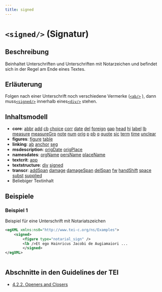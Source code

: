 ```yaml
---
title: signed
---
```




# `<signed/>` (Signatur)

## Beschreibung

Beinhaltet Unterschriften und Unterschriften mit Notarzeichen und befindet sich in der Regel am Ende eines Textes. 

## Erläuterung

Folgen nach einer Unterschrift noch verschiedene Vermerke ([`<ab/>`](ab.md) ), dann muss[`<signed/>`](signed.md)  innerhalb eines[`<div/>`](div.md)  stehen.

## Inhaltsmodell

- **core**: [abbr](abbr.md) [add](add.md) [cb](cb.md) [choice](choice.md) [corr](corr.md) [date](date.md) [del](del.md) [foreign](foreign.md) [gap](gap.md) [head](head.md) [hi](hi.md) [label](label.md) [lb](lb.md) [measure](measure.md) [measureGrp](measureGrp.md) [note](note.md) [num](num.md) [orig](orig.md) [p](p.md) [pb](pb.md) [q](q.md) [quote](quote.md) [sic](sic.md) [term](term.md) [time](time.md) [unclear](unclear.md)
- **figures**: [figure](figure.md) [table](table.md)
- **linking**: [ab](ab.md) [anchor](anchor.md) [seg](seg.md)
- **msdescription**: [origDate](origDate.md) [origPlace](origPlace.md)
- **namesdates**: [orgName](orgName.md) [persName](persName.md) [placeName](placeName.md)
- **textcrit**: [app](app.md)
- **textstructure**: [div](div.md) [signed](signed.md)
- **transcr**: [addSpan](addSpan.md) [damage](damage.md) [damageSpan](damageSpan.md) [delSpan](delSpan.md) [fw](fw.md) [handShift](handShift.md) [space](space.md) [subst](subst.md) [supplied](supplied.md)
- Beliebiger Textinhalt

## Beispiele

### Beispiel 1

Beispiel für eine Unterschrift mit Notariatszeichen

```xml
<egXML xmlns:ns0="http://www.tei-c.org/ns/Examples">
    <signed>
        <figure type="notarial_sign" />
        <lb />Et ego Hainricus Jacobi de Augiamaiori ...
        </signed>
</egXML>
               
```

## Abschnitte in den Guidelines der TEI

- [4.2.2. Openers and Closers](https://www.tei-c.org/release/doc/tei-p5-doc/en/html/DS.html#DSOC)